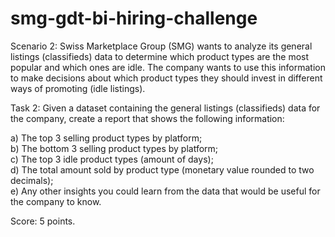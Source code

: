 ﻿# smg-gdt-bi-hiring-challenge 

Scenario 2: Swiss Marketplace Group (SMG) wants to analyze its general listings (classifieds) data to determine which product types are the most popular and which ones are idle. The company wants to use this information to make decisions about which product types they should invest in different ways of promoting (idle listings).

Task 2: Given a dataset containing the general listings (classifieds) data for the company, create a report that shows the following information:

a) The top 3 selling product types by platform; \
b) The bottom 3 selling product types by platform; \
c) The top 3 idle product types (amount of days); \
d) The total amount sold by product type (monetary value rounded to two decimals); \
e) Any other insights you could learn from the data that would be useful for the company to know.

Score: 5 points.
